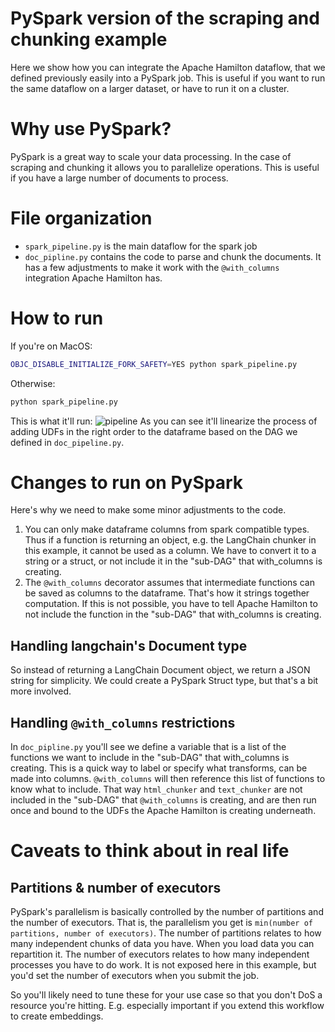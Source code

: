 # PySpark version of the scraping and chunking example

Here we show how you can integrate the Apache Hamilton dataflow, that we defined previously
easily into a PySpark job. This is useful if you want to run the same dataflow on a larger dataset,
or have to run it on a cluster.

# Why use PySpark?
PySpark is a great way to scale your data processing. In the case of scraping and chunking it allows
you to parallelize operations. This is useful if you have a large number of documents to process.


# File organization
 - `spark_pipeline.py` is the main dataflow for the spark job
 - `doc_pipline.py` contains the code to parse and chunk the documents. It has a few adjustments to make
it work with the `@with_columns` integration Apache Hamilton has.

# How to run
If you're on MacOS:
```bash
OBJC_DISABLE_INITIALIZE_FORK_SAFETY=YES python spark_pipeline.py
```
Otherwise:
```bash
python spark_pipeline.py
```

This is what it'll run:
![pipeline](pipeline.png)
As you can see it'll linearize the process of adding UDFs in the right order to the dataframe based
on the DAG we defined in `doc_pipeline.py`.

# Changes to run on PySpark
Here's why we need to make some minor adjustments to the code.

1. You can only make dataframe columns from spark compatible types. Thus if a function is returning an object,
e.g. the LangChain chunker in this example, it cannot be used as a column. We have to convert it to a string
or a struct, or not include it in the "sub-DAG" that with_columns is creating.
2. The `@with_columns` decorator assumes that intermediate functions can be saved as columns to the dataframe.
That's how it strings together computation. If this is not possible, you have to tell Apache Hamilton to not include
the function in the "sub-DAG" that with_columns is creating.

## Handling langchain's Document type
So instead of returning a LangChain Document object, we return a JSON string for simplicity. We could
create a PySpark Struct type, but that's a bit more involved.

## Handling `@with_columns` restrictions
In `doc_pipline.py` you'll see we define a variable that is a list of the functions we want to include in the
"sub-DAG" that with_columns is creating. This is a quick way to label or specify what transforms,
can be made into columns. `@with_columns` will then reference this list of functions to know what to include.
That way `html_chunker` and `text_chunker` are not included in the "sub-DAG" that `@with_columns` is creating, and
are then run once and bound to the UDFs the Apache Hamilton is creating underneath.

# Caveats to think about in real life
## Partitions & number of executors
PySpark's parallelism is basically controlled by the number of partitions and the number of executors. That is,
the parallelism you get is `min(number of partitions, number of executors)`. The number of partitions relates
to how many independent chunks of data you have. When you load data you can repartition it. The number
of executors relates to how many independent processes you have to do work. It is not exposed here in this example,
but you'd set the number of executors when you submit the job.

So you'll likely need to tune these for your use case so that you don't DoS a resource you're hitting. E.g. especially
important if you extend this workflow to create embeddings.

